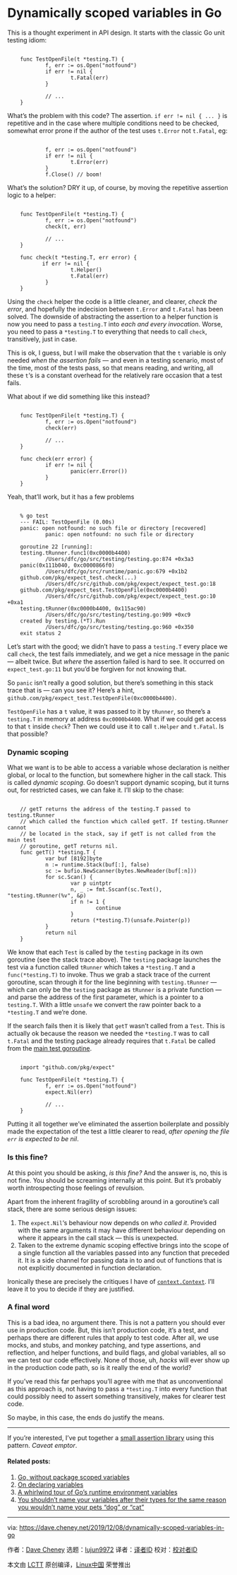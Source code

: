 [#]: subject: "Dynamically scoped variables in Go"
[#]: via: "https://dave.cheney.net/2019/12/08/dynamically-scoped-variables-in-go"
[#]: author: "Dave Cheney https://dave.cheney.net/author/davecheney"
[#]: collector: "lujun9972"
[#]: translator: " "
[#]: reviewer: " "
[#]: publisher: " "
[#]: url: " "

Dynamically scoped variables in Go
======

This is a thought experiment in API design. It starts with the classic Go unit testing idiom:

```

    func TestOpenFile(t *testing.T) {
            f, err := os.Open("notfound")
            if err != nil {
                    t.Fatal(err)
            }

            // ...
    }

```

What’s the problem with this code? The assertion. `if err != nil { ... }` is repetitive and in the case where multiple conditions need to be checked, somewhat error prone if the author of the test uses `t.Error` not `t.Fatal`, eg:

```

            f, err := os.Open("notfound")
            if err != nil {
                    t.Error(err)
            }
            f.Close() // boom!

```

What’s the solution? DRY it up, of course, by moving the repetitive assertion logic to a helper:

```

    func TestOpenFile(t *testing.T) {
            f, err := os.Open("notfound")
            check(t, err)

            // ...
    }

    func check(t *testing.T, err error) {
           if err != nil {
                    t.Helper()
                    t.Fatal(err)
            }
    }

```

Using the `check` helper the code is a little cleaner, and clearer, _check the error_, and hopefully the indecision between `t.Error` and `t.Fatal` has been solved. The downside of abstracting the assertion to a helper function is now you need to pass a `testing.T` into _each and every invocation_. Worse, you need to pass a `*testing.T` to everything that needs to call `check`, transitively, just in case.

This is ok, I guess, but I will make the observation that the `t` variable is only needed _when the assertion fails_ — and even in a testing scenario, most of the time, most of the tests pass, so that means reading, and writing, all these `t`‘s is a constant overhead for the relatively rare occasion that a test fails.

What about if we did something like this instead?

```

    func TestOpenFile(t *testing.T) {
            f, err := os.Open("notfound")
            check(err)

            // ...
    }

    func check(err error) {
            if err != nil {
                    panic(err.Error())
            }
    }

```

Yeah, that’ll work, but it has a few problems

```

    % go test
    --- FAIL: TestOpenFile (0.00s)
    panic: open notfound: no such file or directory [recovered]
            panic: open notfound: no such file or directory

    goroutine 22 [running]:
    testing.tRunner.func1(0xc0000b4400)
            /Users/dfc/go/src/testing/testing.go:874 +0x3a3
    panic(0x111b040, 0xc0000866f0)
            /Users/dfc/go/src/runtime/panic.go:679 +0x1b2
    github.com/pkg/expect_test.check(...)
            /Users/dfc/src/github.com/pkg/expect/expect_test.go:18
    github.com/pkg/expect_test.TestOpenFile(0xc0000b4400)
            /Users/dfc/src/github.com/pkg/expect/expect_test.go:10 +0xa1
    testing.tRunner(0xc0000b4400, 0x115ac90)
            /Users/dfc/go/src/testing/testing.go:909 +0xc9
    created by testing.(*T).Run
            /Users/dfc/go/src/testing/testing.go:960 +0x350
    exit status 2

```

Let’s start with the good; we didn’t have to pass a `testing.T` every place we call `check`, the test fails immediately, and we get a nice message in the panic — albeit twice. But _where_ the assertion failed is hard to see. It occurred on `expect_test.go:11` but you’d be forgiven for not knowing that.

So `panic` isn’t really a good solution, but there’s something in this stack trace that is — can you see it? Here’s a hint, `github.com/pkg/expect_test.TestOpenFile(0xc0000b4400)`.

`TestOpenFile` has a `t` value, it was passed to it by `tRunner`, so there’s a `testing.T` in memory at address `0xc0000b4400`. What if we could get access to that `t` inside `check`? Then we could use it to call `t.Helper` and `t.Fatal`. Is that possible?

### Dynamic scoping

What we want is to be able to access a variable whose declaration is neither global, or local to the function, but somewhere higher in the call stack. This is called _dynamic scoping_. Go doesn’t support dynamic scoping, but it turns out, for restricted cases, we can fake it. I’ll skip to the chase:

```

    // getT returns the address of the testing.T passed to testing.tRunner
    // which called the function which called getT. If testing.tRunner cannot
    // be located in the stack, say if getT is not called from the main test
    // goroutine, getT returns nil.
    func getT() *testing.T {
            var buf [8192]byte
            n := runtime.Stack(buf[:], false)
            sc := bufio.NewScanner(bytes.NewReader(buf[:n]))
            for sc.Scan() {
                    var p uintptr
                    n, _ := fmt.Sscanf(sc.Text(), "testing.tRunner(%v", &p)
                    if n != 1 {
                            continue
                    }
                    return (*testing.T)(unsafe.Pointer(p))
            }
            return nil
    }

```

We know that each `Test` is called by the `testing` package in its own goroutine (see the stack trace above). The `testing` package launches the test via a function called `tRunner` which takes a `*testing.T` and a `func(*testing.T)` to invoke. Thus we grab a stack trace of the current goroutine, scan through it for the line beginning with `testing.tRunner` — which can only be the `testing` package as `tRunner` is a private function — and parse the address of the first parameter, which is a pointer to a `testing.T`. With a little `unsafe` we convert the raw pointer back to a `*testing.T` and we’re done.

If the search fails then it is likely that `getT` wasn’t called from a `Test`. This is actually ok because the reason we needed the `*testing.T` was to call `t.Fatal` and the testing package already requires that `t.Fatal` be called from the [main test goroutine][1].

```

    import "github.com/pkg/expect"

    func TestOpenFile(t *testing.T) {
            f, err := os.Open("notfound")
            expect.Nil(err)

            // ...
    }

```

Putting it all together we’ve eliminated the assertion boilerplate and possibly made the expectation of the test a little clearer to read, _after opening the file `err` is expected to be nil_.

### Is this fine?

At this point you should be asking, _is this fine?_ And the answer is, no, this is not fine. You should be screaming internally at this point. But it’s probably worth introspecting those feelings of revulsion.

Apart from the inherent fragility of scrobbling around in a goroutine’s call stack, there are some serious design issues:

  1. The `expect.Nil`‘s behaviour now depends on _who called it_. Provided with the same arguments it may have different behaviour depending on where it appears in the call stack — this is unexpected.
  2. Taken to the extreme dynamic scoping effective brings into the scope of a single function all the variables passed into any function that preceded it. It is a side channel for passing data in to and out of functions that is not explicitly documented in function declaration.



Ironically these are precisely the critiques I have of [`context.Context`][2]. I’ll leave it to you to decide if they are justified.

### A final word

This is a bad idea, no argument there. This is not a pattern you should ever use in production code. But, this isn’t production code, it’s a test, and perhaps there are different rules that apply to test code. After all, we use mocks, and stubs, and monkey patching, and type assertions, and reflection, and helper functions, and build flags, and global variables, all so we can test our code effectively. None of those, uh, _hacks_ will ever show up in the production code path, so is it really the end of the world?

If you’ve read this far perhaps you’ll agree with me that as unconventional as this approach is, not having to pass a `*testing.T` into every function that could possibly need to assert something transitively, makes for clearer test code.

So maybe, in this case, the ends do justify the means.

* * *

If you’re interested, I’ve put together a [small assertion library][3] using this pattern. _Caveat emptor_.

#### Related posts:

  1. [Go, without package scoped variables][4]
  2. [On declaring variables][5]
  3. [A whirlwind tour of Go’s runtime environment variables][6]
  4. [You shouldn’t name your variables after their types for the same reason you wouldn’t name your pets “dog” or “cat”][7]



--------------------------------------------------------------------------------

via: https://dave.cheney.net/2019/12/08/dynamically-scoped-variables-in-go

作者：[Dave Cheney][a]
选题：[lujun9972][b]
译者：[译者ID](https://github.com/译者ID)
校对：[校对者ID](https://github.com/校对者ID)

本文由 [LCTT](https://github.com/LCTT/TranslateProject) 原创编译，[Linux中国](https://linux.cn/) 荣誉推出

[a]: https://dave.cheney.net/author/davecheney
[b]: https://github.com/lujun9972
[1]: https://golang.org/pkg/testing/#T.FailNow
[2]: https://dave.cheney.net/2017/01/26/context-is-for-cancelation
[3]: https://github.com/pkg/expect
[4]: https://dave.cheney.net/2017/06/11/go-without-package-scoped-variables (Go, without package scoped variables)
[5]: https://dave.cheney.net/2014/05/24/on-declaring-variables (On declaring variables)
[6]: https://dave.cheney.net/2015/11/29/a-whirlwind-tour-of-gos-runtime-environment-variables (A whirlwind tour of Go’s runtime environment variables)
[7]: https://dave.cheney.net/2019/01/29/you-shouldnt-name-your-variables-after-their-types-for-the-same-reason-you-wouldnt-name-your-pets-dog-or-cat (You shouldn’t name your variables after their types for the same reason you wouldn’t name your pets “dog” or “cat”)
